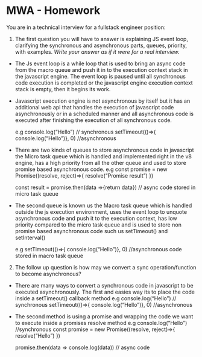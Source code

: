 # MWA - Homework

You are in a technical interview for a fullstack engineer position:

1. The first question you will have to answer is explaining JS event loop, clarifying the synchronous and asynchronous parts, queues, priority, with examples. _Write your answer as if it were for a real interview._

- The Js event loop is a while loop that is used to bring an async code from the macro queue and push it in to the execution context stack in the javascript engine.
  The event loop is paused until all synchronous code execution is completed or the javascript engine execution context stack is empty, then it begins its work.

- Javascript execution engine is not asynchronous by itself but it has an additional web api that handles the execution of javascript code asynchronously or in a scheduled manner and all asynchronous code is executed after finishing the execution of all synchronous code.

  e.g console.log(“Hello”) // synchronous
  setTimeout(()=>{ console.log(“Hello”)}, 0) //asynchronous

- There are two kinds of queues to store asynchronous code in javascript the Micro task queue which is handled and implemented right in the v8 engine, has a high priority from all the other queue and used to store promise based asynchronous code.
  e.g const promise = new Promise((resolve, reject)=>{
  resolve(“Promise result”)
  })

  const result = promise.then(data =>{return data}) // async code stored in micro task queue

- The second queue is known us the Macro task queue which is handled outside the js execution environment, uses the event loop to unquote asynchronous code and push it to the execution context, has low priority compared to the micro task queue and is used to store non promise based asynchronous code such us setTimeout() and setInterval()

  e.g setTimeout(()=>{ console.log(“Hello”)}, 0) //asynchronous code stored in macro task queue

2. The follow up question is how may we convert a sync operation/function to become asynchronous?

- There are many ways to convert a synchronous code in javascript to be executed asynchronously. The first and easies way its to place the code inside a setTimeout() callback method
  e.g console.log(“Hello”) // synchronous
  setTimeout(()=>{ console.log(“Hello”)}, 0) //asynchronous
- The second method is using a promise and wrapping the code we want to execute inside a promises resolve method
  e.g console.log(“Hello”) //synchronous
  const promise = new Promise((resolve, reject)=>{
  resolve(“Hello”)
  })

  promise.then(data => console.log(data)) // async code
